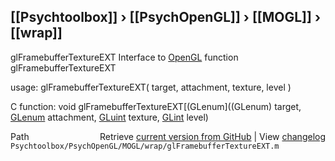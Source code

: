 ## [[Psychtoolbox]] &#8250; [[PsychOpenGL]] &#8250; [[MOGL]] &#8250; [[wrap]]

glFramebufferTextureEXT  Interface to [OpenGL](OpenGL) function glFramebufferTextureEXT  
  
usage:  glFramebufferTextureEXT( target, attachment, texture, level )  
  
C function:  void glFramebufferTextureEXT[(GLenum]((GLenum) target, [GLenum](GLenum) attachment, [GLuint](GLuint) texture, [GLint](GLint) level)  




<div class="code_header" style="text-align:right;">
  <span style="float:left;">Path&nbsp;&nbsp;</span> <span class="counter">Retrieve <a href=
  "https://raw.github.com/Psychtoolbox-3/Psychtoolbox-3/beta/Psychtoolbox/PsychOpenGL/MOGL/wrap/glFramebufferTextureEXT.m">current version from GitHub</a> | View <a href=
  "https://github.com/Psychtoolbox-3/Psychtoolbox-3/commits/beta/Psychtoolbox/PsychOpenGL/MOGL/wrap/glFramebufferTextureEXT.m">changelog</a></span>
</div>
<div class="code">
  <code>Psychtoolbox/PsychOpenGL/MOGL/wrap/glFramebufferTextureEXT.m</code>
</div>

